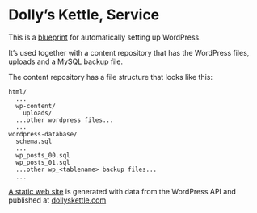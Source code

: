 # Dolly’s Kettle, Service

This is a [blueprint](https://render.com/docs/infrastructure-as-code) for automatically setting up WordPress.

It’s used together with a content repository that has the WordPress files, uploads and a MySQL backup file.

The content repository has a file structure that looks like this:
```
html/
  ...
  wp-content/
    uploads/
  ...other wordpress files...
  ...
wordpress-database/
  schema.sql
  ...
  wp_posts_00.sql
  wp_posts_01.sql
  ...other wp_<tablename> backup files...
  ...
```

[A static web site](https://github.com/jimthoburn/dollyskettle.com) is generated with data from the WordPress API and published at [dollyskettle.com](https://dollyskettle.com/)

